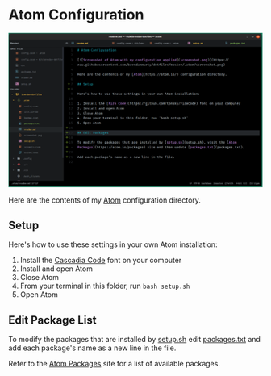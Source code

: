# Atom Configuration

[![Screenshot of Atom with my configuration applied](screenshot.png)](https://raw.githubusercontent.com/brendanmurty/dotfiles/master/.atom/screenshot.png)

Here are the contents of my [Atom](https://atom.io/) configuration directory.

## Setup

Here's how to use these settings in your own Atom installation:

1. Install the [Cascadia Code](https://github.com/microsoft/cascadia-code) font on your computer
2. Install and open Atom
3. Close Atom
4. From your terminal in this folder, run `bash setup.sh`
5. Open Atom

## Edit Package List

To modify the packages that are installed by [setup.sh](setup.sh) edit [packages.txt](packages.txt) and add each package's name as a new line in the file.

Refer to the [Atom Packages](https://atom.io/packages) site for a list of available packages.
